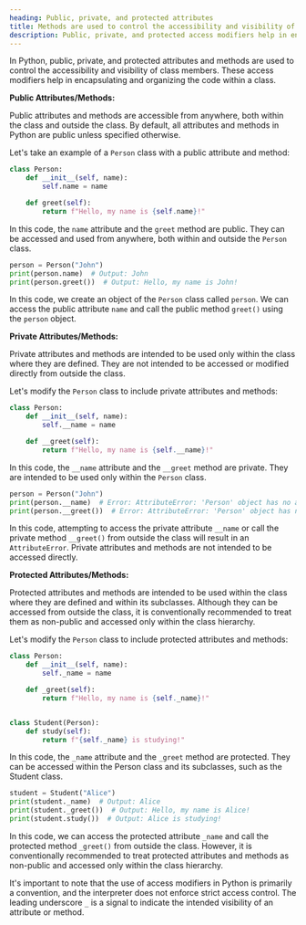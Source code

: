 ```yaml
---
heading: Public, private, and protected attributes
title: Methods are used to control the accessibility and visibility of class members.
description: Public, private, and protected access modifiers help in encapsulating and organizing the code within a class.
---
```


In Python, public, private, and protected attributes and methods are used to control the accessibility and visibility of class members. These access modifiers help in encapsulating and organizing the code within a class.

**Public Attributes/Methods:**

Public attributes and methods are accessible from anywhere, both within the class and outside the class. By default, all attributes and methods in Python are public unless specified otherwise.

Let's take an example of a `Person` class with a public attribute and method:

```python
class Person:
    def __init__(self, name):
        self.name = name

    def greet(self):
        return f"Hello, my name is {self.name}!"
```

In this code, the `name` attribute and the `greet` method are public. They can be accessed and used from anywhere, both within and outside the `Person` class.

```python
person = Person("John")
print(person.name)  # Output: John
print(person.greet())  # Output: Hello, my name is John!
```

In this code, we create an object of the `Person` class called `person`. We can access the public attribute `name` and call the public method `greet()` using the `person` object.

**Private Attributes/Methods:**

Private attributes and methods are intended to be used only within the class where they are defined. They are not intended to be accessed or modified directly from outside the class.

Let's modify the `Person` class to include private attributes and methods:

```python
class Person:
    def __init__(self, name):
        self.__name = name

    def __greet(self):
        return f"Hello, my name is {self.__name}!"
```

In this code, the `__name` attribute and the `__greet` method are private. They are intended to be used only within the `Person` class.

```python
person = Person("John")
print(person.__name)  # Error: AttributeError: 'Person' object has no attribute '__name'
print(person.__greet())  # Error: AttributeError: 'Person' object has no attribute '__greet'
```

In this code, attempting to access the private attribute `__name` or call the private method `__greet()` from outside the class will result in an `AttributeError`. Private attributes and methods are not intended to be accessed directly.

**Protected Attributes/Methods:**

Protected attributes and methods are intended to be used within the class where they are defined and within its subclasses. Although they can be accessed from outside the class, it is conventionally recommended to treat them as non-public and accessed only within the class hierarchy.

Let's modify the `Person` class to include protected attributes and methods:

```python
class Person:
    def __init__(self, name):
        self._name = name

    def _greet(self):
        return f"Hello, my name is {self._name}!"


class Student(Person):
    def study(self):
        return f"{self._name} is studying!"
```

In this code, the `_name` attribute and the `_greet` method are protected. They can be accessed within the Person class and its subclasses, such as the Student class.

```python
student = Student("Alice")
print(student._name)  # Output: Alice
print(student._greet())  # Output: Hello, my name is Alice!
print(student.study())  # Output: Alice is studying!
```

In this code, we can access the protected attribute `_name` and call the protected method `_greet()` from outside the class. However, it is conventionally recommended to treat protected attributes and methods as non-public and accessed only within the class hierarchy.

It's important to note that the use of access modifiers in Python is primarily a convention, and the interpreter does not enforce strict access control. The leading underscore `_` is a signal to indicate the intended visibility of an attribute or method.
